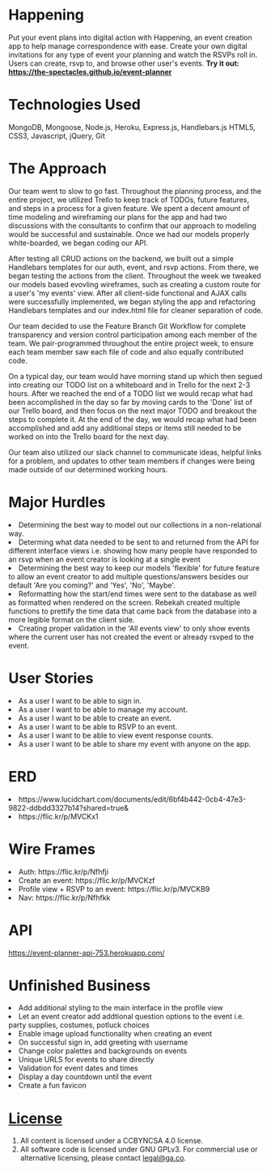 # Happening
Put your event plans into digital action with Happening, an event creation app to help manage correspondence with ease.
Create your own digital invitations for any type of event your planning and watch the RSVPs roll in.
Users can create, rsvp to, and browse other user's events.
<b>Try it out: https://the-spectacles.github.io/event-planner</b>

# Technologies Used
MongoDB, Mongoose, Node.js, Heroku, Express.js, Handlebars.js HTML5, CSS3, Javascript, jQuery, Git

# The Approach
Our team went to slow to go fast. Throughout the planning process, and the entire project,
we utilized Trello to keep track of TODOs, future features, and steps in a process for a given feature.
We spent a decent amount of time modeling and wireframing our plans for the app and had
two discussions with the consultants to confirm that our approach to modeling would be
successful and sustainable. Once we had our models properly white-boarded, we began coding our API.

After testing all CRUD actions on the backend, we built out a simple Handlebars
templates for our auth, event, and rsvp actions. From there, we began testing
the actions from the client. Throughout the week we tweaked  our models based
evovling wireframes, such as creating a custom route for a user's 'my events'
view. After all client-side functional and AJAX calls were successfully
implemented, we began styling the app and refactoring Handlebars templates and
our index.html file for cleaner separation of code.

Our team decided to use the Feature Branch Git Workflow for complete transparency and
version control participation among each member of the team. We pair-programmed throughout
the entire project week, to ensure each team member saw each file of code and also equally
contributed code.

On a typical day, our team would have morning stand up which then segued into creating
our TODO list on a whiteboard and in Trello for the next 2-3 hours. After we reached the end of a TODO list we would recap
what had been accomplished in the day so far by moving cards to the 'Done' list of our Trello board, and then focus on
the next major TODO and breakout the steps to complete it. At the end of the day, we would recap
what had been accomplished and add any additional steps or items still needed to be worked on
into the Trello board for the next day.

Our team also utilized our slack channel to communicate ideas, helpful links for a problem,
and updates to other team members if changes were being made outside of our determined working hours.

# Major Hurdles
<li>Determining the best way to model out our collections in a non-relational way.</li>
<li>Determing what data needed to be sent to and returned from the API for different interface views
i.e. showing how many people have responded to an rsvp when an event creator is looking
at a single event</li>
<li>Determining the best way to keep our models 'flexible' for future feature to allow an
event creator to add multiple questions/answers besides our default 'Are you coming?' and
'Yes', 'No', 'Maybe'. </li>
<li>Reformatting how the start/end times were sent to the database as well as formatted
when rendered on the screen. Rebekah created multiple functions to prettify the time data that came
back from the database into a more legible format on the client side. </li>
<li>Creating proper validation in the 'All events view' to only show events where the
current user has not created the event or already rsvped to the event. </li>


# User Stories
<li>As a user I want to be able to sign in.</li>
<li>As a user I want to be able to manage my account.</li>
<li>As a user I want to be able to create an event.</li>
<li>As a user I want to be able to RSVP to an event.</li>
<li>As a user I want to be able to view event response counts.</li>
<li>As a user I want to be able to share my event with anyone on the app.</li>

# ERD
<li>https://www.lucidchart.com/documents/edit/6bf4b442-0cb4-47e3-9822-ddbdd3327b14?shared=true&</li>
<li>https://flic.kr/p/MVCKx1</li>

# Wire Frames
<li>Auth: https://flic.kr/p/Nfhfji</li>
<li>Create an event: https://flic.kr/p/MVCKzf</li>
<li>Profile view + RSVP to an event: https://flic.kr/p/MVCKB9</li>
<li>Nav: https://flic.kr/p/Nfhfkk</li>

# API
https://event-planner-api-753.herokuapp.com/

# Unfinished Business
<li>Add additional styling to the main interface in the profile view</li>
<li>Let an event creator add addtional question options to the event i.e. party supplies, costumes, potluck choices</li>
<li>Enable image upload functionality when creating an event</li>
<li>On successful sign in, add greeting with username</li>
<li>Change color palettes and backgrounds on events</li>
<li>Unique URLS for events to share directly</li>
<li>Validation for event dates and times</li>
<li>Display a day countdown until the event</li>
<li>Create a fun favicon</li>


# [License](LICENSE)

1.  All content is licensed under a CC­BY­NC­SA 4.0 license.
1.  All software code is licensed under GNU GPLv3. For commercial use or
    alternative licensing, please contact legal@ga.co.
